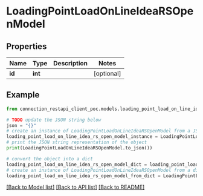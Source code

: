 # LoadingPointLoadOnLineIdeaRSOpenModel


## Properties

Name | Type | Description | Notes
------------ | ------------- | ------------- | -------------
**id** | **int** |  | [optional] 

## Example

```python
from connection_restapi_client_poc.models.loading_point_load_on_line_idea_rs_open_model import LoadingPointLoadOnLineIdeaRSOpenModel

# TODO update the JSON string below
json = "{}"
# create an instance of LoadingPointLoadOnLineIdeaRSOpenModel from a JSON string
loading_point_load_on_line_idea_rs_open_model_instance = LoadingPointLoadOnLineIdeaRSOpenModel.from_json(json)
# print the JSON string representation of the object
print(LoadingPointLoadOnLineIdeaRSOpenModel.to_json())

# convert the object into a dict
loading_point_load_on_line_idea_rs_open_model_dict = loading_point_load_on_line_idea_rs_open_model_instance.to_dict()
# create an instance of LoadingPointLoadOnLineIdeaRSOpenModel from a dict
loading_point_load_on_line_idea_rs_open_model_from_dict = LoadingPointLoadOnLineIdeaRSOpenModel.from_dict(loading_point_load_on_line_idea_rs_open_model_dict)
```
[[Back to Model list]](../README.md#documentation-for-models) [[Back to API list]](../README.md#documentation-for-api-endpoints) [[Back to README]](../README.md)


